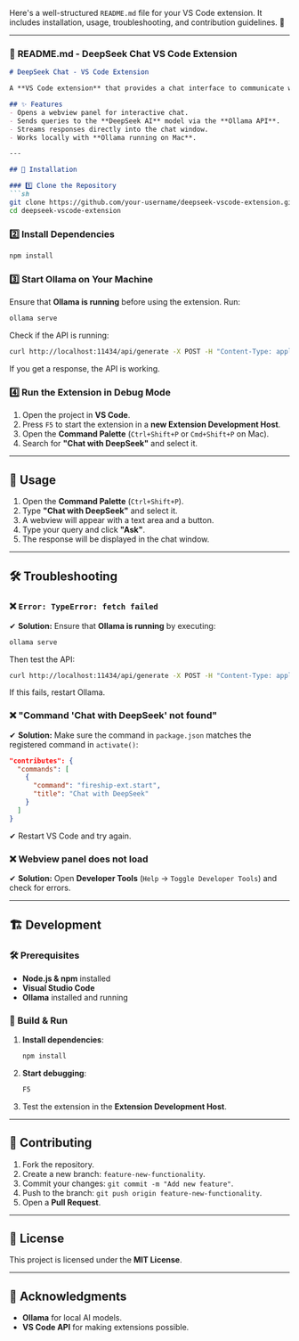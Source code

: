 Here's a well-structured `README.md` file for your VS Code extension. It includes installation, usage, troubleshooting, and contribution guidelines. 🚀

---

### 📄 **README.md - DeepSeek Chat VS Code Extension**

```markdown
# DeepSeek Chat - VS Code Extension

A **VS Code extension** that provides a chat interface to communicate with **DeepSeek AI** using the **Ollama API**. This extension enables developers to query DeepSeek AI directly from the VS Code editor.

## ✨ Features
- Opens a webview panel for interactive chat.
- Sends queries to the **DeepSeek AI** model via the **Ollama API**.
- Streams responses directly into the chat window.
- Works locally with **Ollama running on Mac**.

---

## 🚀 Installation

### 1️⃣ Clone the Repository
```sh
git clone https://github.com/your-username/deepseek-vscode-extension.git
cd deepseek-vscode-extension
```

### 2️⃣ Install Dependencies
```sh
npm install
```

### 3️⃣ Start Ollama on Your Machine
Ensure that **Ollama is running** before using the extension. Run:
```sh
ollama serve
```

Check if the API is running:
```sh
curl http://localhost:11434/api/generate -X POST -H "Content-Type: application/json" -d '{"model":"deepseek-r1", "prompt":"Hello"}'
```
If you get a response, the API is working.

### 4️⃣ Run the Extension in Debug Mode
1. Open the project in **VS Code**.
2. Press `F5` to start the extension in a **new Extension Development Host**.
3. Open the **Command Palette** (`Ctrl+Shift+P` or `Cmd+Shift+P` on Mac).
4. Search for **"Chat with DeepSeek"** and select it.

---

## 🔧 Usage

1. Open the **Command Palette** (`Ctrl+Shift+P`).
2. Type **"Chat with DeepSeek"** and select it.
3. A webview will appear with a text area and a button.
4. Type your query and click **"Ask"**.
5. The response will be displayed in the chat window.

---

## 🛠️ Troubleshooting

### ❌ `Error: TypeError: fetch failed`
✔ **Solution:** Ensure that **Ollama is running** by executing:
```sh
ollama serve
```
Then test the API:
```sh
curl http://localhost:11434/api/generate -X POST -H "Content-Type: application/json" -d '{"model":"deepseek-r1", "prompt":"Hello"}'
```
If this fails, restart Ollama.

### ❌ "Command 'Chat with DeepSeek' not found"
✔ **Solution:** Make sure the command in `package.json` matches the registered command in `activate()`:
```json
"contributes": {
  "commands": [
    {
      "command": "fireship-ext.start",
      "title": "Chat with DeepSeek"
    }
  ]
}
```
✔ Restart VS Code and try again.

### ❌ Webview panel does not load
✔ **Solution:** Open **Developer Tools** (`Help` → `Toggle Developer Tools`) and check for errors.

---

## 🏗️ Development

### 🛠️ Prerequisites
- **Node.js & npm** installed
- **Visual Studio Code**
- **Ollama** installed and running

### 🔨 Build & Run
1. **Install dependencies**:
   ```sh
   npm install
   ```
2. **Start debugging**:
   ```sh
   F5
   ```
3. Test the extension in the **Extension Development Host**.

---

## 🤝 Contributing
1. Fork the repository.
2. Create a new branch: `feature-new-functionality`.
3. Commit your changes: `git commit -m "Add new feature"`.
4. Push to the branch: `git push origin feature-new-functionality`.
5. Open a **Pull Request**.

---

## 📜 License
This project is licensed under the **MIT License**.

---

## 🌟 Acknowledgments
- **Ollama** for local AI models.
- **VS Code API** for making extensions possible.
